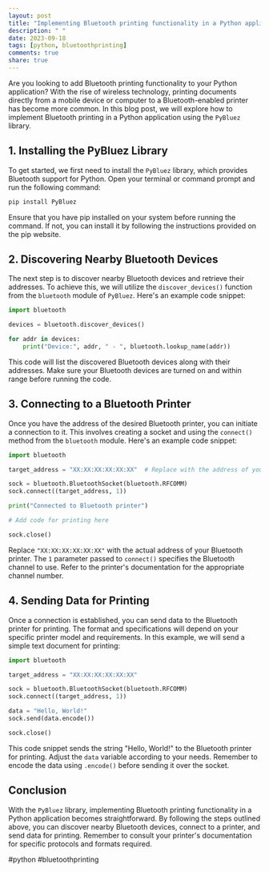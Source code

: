 ```yaml
---
layout: post
title: "Implementing Bluetooth printing functionality in a Python application"
description: " "
date: 2023-09-18
tags: [python, bluetoothprinting]
comments: true
share: true
---
```


Are you looking to add Bluetooth printing functionality to your Python application? With the rise of wireless technology, printing documents directly from a mobile device or computer to a Bluetooth-enabled printer has become more common. In this blog post, we will explore how to implement Bluetooth printing in a Python application using the `PyBluez` library.

## 1. Installing the PyBluez Library

To get started, we first need to install the `PyBluez` library, which provides Bluetooth support for Python. Open your terminal or command prompt and run the following command:

```python
pip install PyBluez
```

Ensure that you have pip installed on your system before running the command. If not, you can install it by following the instructions provided on the pip website.

## 2. Discovering Nearby Bluetooth Devices

The next step is to discover nearby Bluetooth devices and retrieve their addresses. To achieve this, we will utilize the `discover_devices()` function from the `bluetooth` module of `PyBluez`. Here's an example code snippet:

```python
import bluetooth

devices = bluetooth.discover_devices()

for addr in devices:
    print("Device:", addr, " - ", bluetooth.lookup_name(addr))
```

This code will list the discovered Bluetooth devices along with their addresses. Make sure your Bluetooth devices are turned on and within range before running the code.

## 3. Connecting to a Bluetooth Printer

Once you have the address of the desired Bluetooth printer, you can initiate a connection to it. This involves creating a socket and using the `connect()` method from the `bluetooth` module. Here's an example code snippet:

```python
import bluetooth

target_address = "XX:XX:XX:XX:XX:XX"  # Replace with the address of your Bluetooth printer

sock = bluetooth.BluetoothSocket(bluetooth.RFCOMM)
sock.connect((target_address, 1))

print("Connected to Bluetooth printer")

# Add code for printing here

sock.close()
```

Replace `"XX:XX:XX:XX:XX:XX"` with the actual address of your Bluetooth printer. The `1` parameter passed to `connect()` specifies the Bluetooth channel to use. Refer to the printer's documentation for the appropriate channel number.

## 4. Sending Data for Printing

Once a connection is established, you can send data to the Bluetooth printer for printing. The format and specifications will depend on your specific printer model and requirements. In this example, we will send a simple text document for printing:

```python
import bluetooth

target_address = "XX:XX:XX:XX:XX:XX"

sock = bluetooth.BluetoothSocket(bluetooth.RFCOMM)
sock.connect((target_address, 1))

data = "Hello, World!"
sock.send(data.encode())

sock.close()
```

This code snippet sends the string "Hello, World!" to the Bluetooth printer for printing. Adjust the `data` variable according to your needs. Remember to encode the data using `.encode()` before sending it over the socket.

## Conclusion

With the `PyBluez` library, implementing Bluetooth printing functionality in a Python application becomes straightforward. By following the steps outlined above, you can discover nearby Bluetooth devices, connect to a printer, and send data for printing. Remember to consult your printer's documentation for specific protocols and formats required.

#python #bluetoothprinting